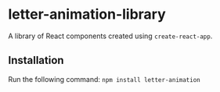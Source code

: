 # letter-animation-library

A library of React components created using `create-react-app`.

## Installation

Run the following command:
`npm install letter-animation`

